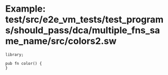 # Example: test/src/e2e_vm_tests/test_programs/should_pass/dca/multiple_fns_same_name/src/colors2.sw

```sway
library;

pub fn color() {
}

```
